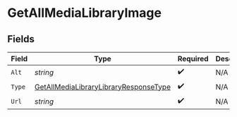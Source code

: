 # GetAllMediaLibraryImage


## Fields

| Field                                                                                                   | Type                                                                                                    | Required                                                                                                | Description                                                                                             | Example                                                                                                 |
| ------------------------------------------------------------------------------------------------------- | ------------------------------------------------------------------------------------------------------- | ------------------------------------------------------------------------------------------------------- | ------------------------------------------------------------------------------------------------------- | ------------------------------------------------------------------------------------------------------- |
| `Alt`                                                                                                   | *string*                                                                                                | :heavy_check_mark:                                                                                      | N/A                                                                                                     | Episode 1                                                                                               |
| `Type`                                                                                                  | [GetAllMediaLibraryLibraryResponseType](../../Models/Requests/GetAllMediaLibraryLibraryResponseType.md) | :heavy_check_mark:                                                                                      | N/A                                                                                                     | background                                                                                              |
| `Url`                                                                                                   | *string*                                                                                                | :heavy_check_mark:                                                                                      | N/A                                                                                                     | /library/metadata/45521/thumb/1644710589                                                                |